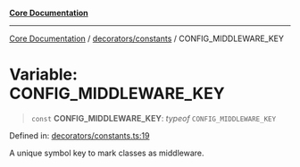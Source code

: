 [**Core Documentation**](../../../README.md)

***

[Core Documentation](../../../README.md) / [decorators/constants](../README.md) / CONFIG\_MIDDLEWARE\_KEY

# Variable: CONFIG\_MIDDLEWARE\_KEY

> `const` **CONFIG\_MIDDLEWARE\_KEY**: *typeof* `CONFIG_MIDDLEWARE_KEY`

Defined in: [decorators/constants.ts:19](https://github.com/stonemjs/core/blob/e2200da501349da1fec304d821c002bb6d055b61/src/decorators/constants.ts#L19)

A unique symbol key to mark classes as middleware.
